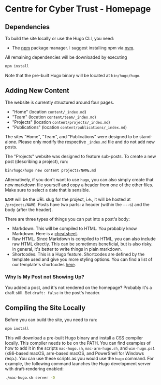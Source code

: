 # Centre for Cyber Trust - Homepage

## Dependencies

To build the site locally or use the Hugo CLI, you need:
- The [npm](https://www.npmjs.com/) package manager. I suggest installing npm via [nvm](https://github.com/nvm-sh/nvm).

All remaining dependencies will be downloaded by executing
```sh
npm install
```

Note that the pre-built Hugo binary will be located at `bin/hugo/hugo`.


## Adding New Content

The website is currently structured around four pages.

- "Home" (location `content/_index.md`)
- "Team" (location `content/team/_index.md`)
- "Projects" (location `content/projects/_index.md`)
- "Publications" (location `content/publications/_index.md`)

The sites "Home", "Team", and "Publications" were designed to be stand-alone.
Please only modify the respective `_index.md` file and do not add new posts.

The "Projects" website was designed to feature sub-posts.
To create a new post (describing a project), run:

```sh
bin/hugo/hugo new content projects/NAME.md
```

Alternatively, if you don't want to use `hugo`, you can also simply create that new markdown file yourself and copy a header from one of the other files.
Make sure to select a date that is sensible.

`NAME` will be the URL slug for the project, i.e., it will be hosted at `/projects/NAME`.
Posts have two parts: a header (within the `---`s) and the body (after the header).

There are three types of things you can put into a post's body:

- Markdown. This will be compiled to HTML. You probably know Markdown. Here is a [cheatsheet](https://github.com/adam-p/markdown-here/wiki/Markdown-Cheatsheet).
- Raw HTML. Since Markdown is compiled to HTML, you can also include raw HTML directly. This can be sometimes beneficial, but is also risky. In general, it's better to write things in plain markdown.
- Shortcodes. This is a Hugo feature. Shortcodes are defined by the template used and give you more styling options.
You can find a list of our template's shortcodes [here](https://github.com/willfaught/paige#shortcodes).

### Why Is My Post not Showing Up?

You added a post, and it's not rendered on the homepage?
Probably it's a draft still.
Set `draft: false` in the post's header.

## Compiling the Site Locally

Before you can build the site, you need to run:

```sh
npm install
```

This will download a pre-built Hugo binary and install a CSS compiler locally.
This compiler needs to be on the PATH.
You can find examples of how to add it in the scripts `mac-hugo.sh`, `mac-arm-hugo.sh`, and `win-hugo.ps1` (x86-based macOS, arm-based macOS, and PowerShell for Windows resp.).
You can use these scripts as you would use the `hugo` command.
For example, the following command launches the Hugo development server with draft-rendering enabled:

```sh
./mac-hugo.sh server -D
```
